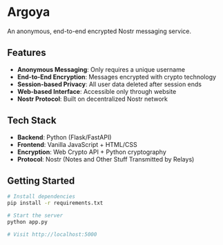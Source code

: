 # Argoya

An anonymous, end-to-end encrypted Nostr messaging service.

## Features

- **Anonymous Messaging**: Only requires a unique username
- **End-to-End Encryption**: Messages encrypted with crypto technology
- **Session-based Privacy**: All user data deleted after session ends
- **Web-based Interface**: Accessible only through website
- **Nostr Protocol**: Built on decentralized Nostr network

## Tech Stack

- **Backend**: Python (Flask/FastAPI)
- **Frontend**: Vanilla JavaScript + HTML/CSS
- **Encryption**: Web Crypto API + Python cryptography
- **Protocol**: Nostr (Notes and Other Stuff Transmitted by Relays)

## Getting Started

```bash
# Install dependencies
pip install -r requirements.txt

# Start the server
python app.py

# Visit http://localhost:5000
```
